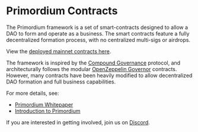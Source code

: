 # Primordium Contracts

The Primordium framework is a set of smart-contracts designed to allow a DAO to form and operate as a business. The smart contracts feature a fully decentralized formation process, with no centralized multi-sigs or airdrops.

View the [deployed mainnet contracts here](./contracts.md).

The framework is inspired by the [Compound Governance](https://github.com/compound-finance/compound-protocol) protocol, and architecturally follows the modular [OpenZeppelin Governor](https://docs.openzeppelin.com/contracts/4.x/governance) contracts. However, many contracts have been heavily modified to allow decentralized DAO formation and full business capabilities.

For more details, see:
- [Primordium Whitepaper](https://primordiumdao.xyz/whitepaper.pdf)
- [Introduction to Primordium](https://bcjdevelopment.substack.com/p/introduction-to-primordium?sd=pf)

If you are interested in getting involved, join us on [Discord](https://discord.gg/H9AyEuggyP).
